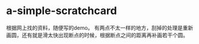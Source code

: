 # a-simple-scratchcard
  根据网上找的资料，随便写的demo。
  有两点不太一样的地方，刮掉的处理是重新画圆，还有就是滑太快出现断点的时候，根据断点之间的距离再补画若干个圆。
